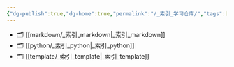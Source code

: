 ```yaml
---
{"dg-publish":true,"dg-home":true,"permalink":"/_索引_学习仓库/","tags":["gardenEntry"],"dgPassFrontmatter":true,"created":"2024-10-26T21:14:02.604+08:00","updated":"2024-10-26T21:32:24.192+08:00"}
---
```



- 🗂️ [[markdown/_索引_markdown\|_索引_markdown]]
- 🗂️ [[python/_索引_python\|_索引_python]]
- 🗂️ [[template/_索引_template\|_索引_template]]

